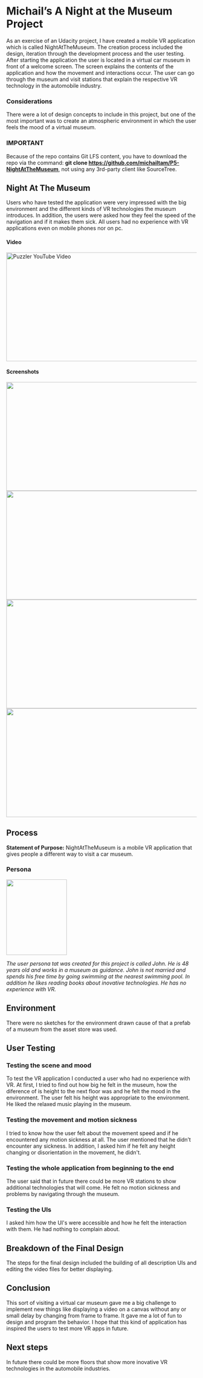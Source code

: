 # Michail’s A Night at the Museum Project

As an exercise of an Udacity project, I have created a mobile VR application which is called NightAtTheMuseum. 
The creation process included the design, iteration through the development process and the user testing. After 
starting the application the user is located in a virtual car museum in front of a welcome screen. The screen 
explains the contents of the application and how the movement and interactions occur. The user can go through 
the museum and visit stations that explain the respective VR technology in the automobile industry.

### Considerations
There were a lot of design concepts to include in this project, but one of the most important was to create an 
atmospheric environment in which the user feels the mood of a virtual museum.

### IMPORTANT
Because of the repo contains Git LFS content, you have to download the repo via the command:
**git clone https://github.com/michailtam/P5-NightAtTheMuseum**, not using any 3rd-party client like
SourceTree.

## Night At The Museum
Users who have tested the application were very impressed with the big environment and the different kinds of VR 
technologies the museum introduces. In addition, the users were asked how they feel the speed of the navigation 
and if it makes them sick. All users had no experience with VR applications even on mobile phones nor on pc. 


#### Video
<a href="http://www.youtube.com/watch?feature=player_embedded&v=ISHZB7u5ees
" target="_blank"><img src="https://raw.githubusercontent.com/michailtam/P5-NightAtTheMuseum/master/_README/video_preview.JPG" alt="Puzzler YouTube Video" width="560" height="288" border="0" /></a>

#### Screenshots
<img src="https://raw.githubusercontent.com/michailtam/P5-NightAtTheMuseum/master/_README/screenshot02.JPG" width="600" height="288">
<img src="https://raw.githubusercontent.com/michailtam/P5-NightAtTheMuseum/master/_README/screenshot03.JPG" width="600" height="288">
<img src="https://raw.githubusercontent.com/michailtam/P5-NightAtTheMuseum/master/_README/screenshot01.JPG" width="600" height="288">
<img src="https://raw.githubusercontent.com/michailtam/P5-NightAtTheMuseum/master/_README/screenshot04.JPG" width="600" height="288">

## Process
**Statement of Purpose:** NightAtTheMuseum is a mobile VR application that gives people a different way to visit 
a car museum.

### Persona
<img src="https://raw.githubusercontent.com/michailtam/P5-NightAtTheMuseum/master/_README/persona.gif" width="160" height="200">

*The user persona tat was created for this project is called John. He is 48 years old and works in a museum as guidance. 
John is not married and spends his free time by going swimming at the nearest swimming pool. In addition he likes reading 
books about inovative technologies. He has no experience with VR.*

## Environment
There were no sketches for the environment drawn cause of that a prefab of a museum from the asset store was used.

## User Testing

### Testing the scene and mood

To test the VR application I conducted a user who had no experience with VR. At first, I tried to find out how big he felt in 
the museum, how the diference of is height to the next floor was and he felt the mood in the environment. The user felt his 
height was appropriate to the environment. He liked the relaxed music playing in the museum.

### Testing the movement and motion sickness    

I tried to know how the user felt about the movement speed and if he encountered any motion sickness at all. The user mentioned 
that he didn’t encounter any sickness. In addition, I asked him if he felt any height changing or disorientation in the movement,
he didn't.


### Testing the whole application from beginning to the end

The user said that in future there could be more VR stations to show additional technologies that will come. He felt no motion
sickness and problems by navigating through the museum.


### Testing the UIs

I asked him how the UI's were accessible and how he felt the interaction with them. He had nothing to complain about. 

## Breakdown of the Final Design

The steps for the final design included the building of all description UIs and editing the video files for better displaying.

## Conclusion

This sort of visiting a virtual car museum gave me a big challenge to implement new things like displaying a video on a canvas
without any or small delay by changing from frame to frame. It gave me a lot of fun to design and program the behavior.
I hope that this kind of application has inspired the users to test more VR apps in future.

## Next steps

In future there could be more floors that show more inovative VR technologies in the automobile industries.









